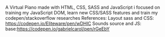 A Virtual Piano made with HTML, CSS, SASS and JavaScript
i focused on training my JavaScript DOM, learn new CSS/SASS features and train my codepen/stackoverflow researches
  References:
    Layout sass and CSS: https://codepen.io/Eliteware/pen/wDHIC
    Sounds source and JS: base:https://codepen.io/gabrielcarol/pen/rGeEbY